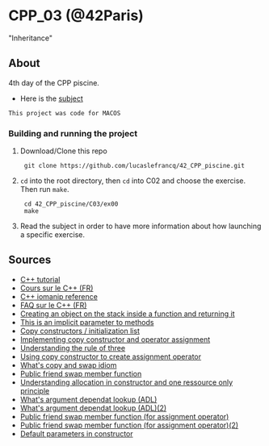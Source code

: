 # CPP_03 (@42Paris)

"Inheritance"

## About

4th day of the CPP piscine.

- Here is the [subject][1]

`This project was code for MACOS`

### Building and running the project

1. Download/Clone this repo

        git clone https://github.com/lucaslefrancq/42_CPP_piscine.git

2. `cd` into the root directory, then `cd` into C02 and choose the exercise. Then run `make`.

        cd 42_CPP_piscine/C03/ex00
        make

3.  Read the subject in order to have more information about how launching a specific exercise.
    
## Sources

- [C++ tutorial][2]
- [Cours sur le C++ (FR)][3]
- [C++ iomanip reference][4]
- [FAQ sur le C++ (FR)][5]
- [Creating an object on the stack inside a function and returning it][6]
- [This is an implicit parameter to methods][7]
- [Copy constructors / initialization list][8]
- [Implementing copy constructor and operator assignment][9]
- [Understanding the rule of three][10]
- [Using copy constructor to create assignment operator][11]
- [What's copy and swap idiom][12]
- [Public friend swap member function][13]
- [Understanding allocation in constructor and one ressource only principle][14]
- [What's argument dependat lookup (ADL)][15]
- [What's argument dependat lookup (ADL)(2)][16]
- [Public friend swap member function (for assignment operator)][17]
- [Public friend swap member function (for assignment operator)(2)][18]
- [Default parameters in constructor][19]

[1]: https://github.com/lucaslefrancq/42_CPP_piscine/blob/main/C03/cpp03.en.subject.pdf
[2]: http://www.cplusplus.com/files/tutorial.pdf
[3]: https://openclassrooms.com/fr/courses/1894236-programmez-avec-le-langage-c/1894377-quest-ce-que-le-c
[4]: http://www.cplusplus.com/reference/iomanip/
[5]: https://cpp.developpez.com/faq/cpp/
[6]: https://stackoverflow.com/questions/3668967/c-function-that-returns-object
[7]: https://stackoverflow.com/questions/2483679/when-is-this-pointer-initialized-in-c
[8]: https://stackoverflow.com/questions/754729/copy-constructor-initialization-lists
[9]: https://stackoverflow.com/questions/3652103/implementing-the-copy-constructor-in-terms-of-operator
[10]: https://stackoverflow.com/questions/4172722/what-is-the-rule-of-three
[11]: https://stackoverflow.com/questions/1734628/copy-constructor-and-operator-overload-in-c-is-a-common-function-possible/1734640#1734640
[12]: https://stackoverflow.com/questions/3279543/what-is-the-copy-and-swap-idiom
[13]: https://stackoverflow.com/questions/5695548/public-friend-swap-member-function
[14]: https://stackoverflow.com/questions/57524406/avoid-allocating-in-constructor-or-preserve-simplicity-and-raii
[15]: https://en.cppreference.com/w/cpp/language/adl#:~:text=Argument%2Ddependent%20lookup%2C%20also%20known,function%20calls%20to%20overloaded%20operators.
[16]: https://stackoverflow.com/questions/8111677/what-is-argument-dependent-lookup-aka-adl-or-koenig-lookup
[17]: https://stackoverflow.com/questions/5695548/public-friend-swap-member-function
[18]: https://stackoverflow.com/questions/4782692/what-does-using-stdswap-inside-the-body-of-a-class-method-implementation-mea/4782809
[19]: https://stackoverflow.com/questions/187640/default-parameters-with-c-constructors